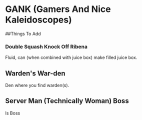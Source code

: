 # GANK (Gamers And Nice Kaleidoscopes)

##Things To Add

### Double Squash Knock Off Ribena
Fluid, can (when combined with juice box) make filled juice box.

## Warden's War-den
Den where you find warden(s).

## Server Man (Technically Woman) Boss
Is Boss
